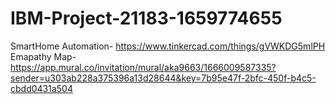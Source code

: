 # IBM-Project-21183-1659774655
SmartHome Automation- https://www.tinkercad.com/things/gVWKDG5mlPH
Emapathy Map- https://app.mural.co/invitation/mural/aka9663/1666009587335?sender=u303ab228a375396a13d28644&key=7b95e47f-2bfc-450f-b4c5-cbdd0431a504
